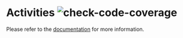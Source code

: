# Activities ![check-code-coverage](https://img.shields.io/badge/code--coverage-24.63%25-red)


Please refer to the [documentation](https://docs.pointmotion.us) for more information.
